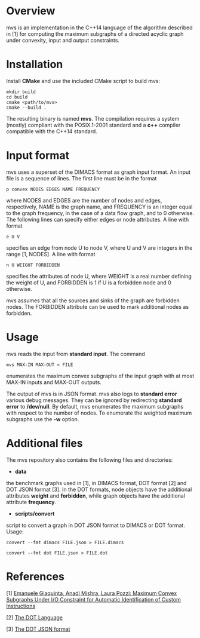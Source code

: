 # Overview

mvs is an implementation in the C++14 language of the algorithm
described in [1] for computing the maximum subgraphs of a directed
acyclic graph under convexity, input and output constraints.

# Installation

Install **CMake** and use the included CMake script to build mvs:
```
mkdir build
cd build
cmake <path/to/mvs>
cmake --build .
```
The resulting binary is named **mvs**. The compilation requires a
system (mostly) compliant with the POSIX.1-2001 standard and a **c++**
compiler compatible with the C++14 standard.

# Input format

mvs uses a superset of the DIMACS format as graph input format. An
input file is a sequence of lines. The first line must be in the
format

`p convex NODES EDGES NAME FREQUENCY`

where NODES and EDGES are the number of nodes and edges, respectively,
NAME is the graph name, and FREQUENCY is an integer equal to the graph
frequency, in the case of a data flow graph, and to 0 otherwise. The
following lines can specify either edges or node attributes. A line
with format

`e U V`

specifies an edge from node U to node V, where U and V are integers in
the range [1, NODES]. A line with format

`n U WEIGHT FORBIDDEN`

specifies the attributes of node U, where WEIGHT is a real number
defining the weight of U, and FORBIDDEN is 1 if U is a forbidden
node and 0 otherwise.

mvs assumes that all the sources and sinks of the graph are forbidden
nodes. The FORBIDDEN attribute can be used to mark additional
nodes as forbidden.

# Usage

mvs reads the input from **standard input**. The command

`mvs MAX-IN MAX-OUT < FILE`

enumerates the maximum convex subgraphs of the input graph with at
most MAX-IN inputs and MAX-OUT outputs.

The output of mvs is in JSON format. mvs also logs to **standard error**
various debug messages. They can be ignored by redirecting **standard
error** to **/dev/null**. By default, mvs enumerates the maximum
subgraphs with respect to the number of nodes. To enumerate the
weighted maximum subgraphs use the **-w** option.

# Additional files

The mvs repository also contains the following files and directories:

* **data**

the benchmark graphs used in [1], in DIMACS format, DOT format [2] and
DOT JSON format [3]. In the DOT formats, node objects have the
additional attributes **weight** and **forbidden**, while graph
objects have the additional attribute **frequency**.

* **scripts/convert**

script to convert a graph in DOT JSON format to DIMACS or DOT format. Usage:

`convert --fmt dimacs FILE.json > FILE.dimacs`

`convert --fmt dot FILE.json > FILE.dot`

# References

[1] [Emanuele Giaquinta, Anadi Mishra, Laura Pozzi: Maximum Convex Subgraphs Under I/O Constraint for Automatic Identification of Custom Instructions](https://doi.org/10.1109/TCAD.2014.2387375)

[2] [The DOT Language](https://www.graphviz.org/doc/info/lang.html)

[3] [The DOT JSON format](https://www.graphviz.org/doc/info/output.html#d:dot_json)

